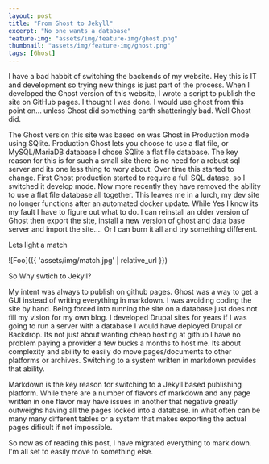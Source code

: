 ```yaml
---
layout: post
title: "From Ghost to Jekyll"
excerpt: "No one wants a database"
feature-img: "assets/img/feature-img/ghost.png"
thumbnail: "assets/img/feature-img/ghost.png"
tags: [Ghost]
---
```

I have a bad habbit of switching the backends of my website.  Hey this is IT and development so trying new things is just part of the process.  When I developed the Ghost version of this website, I wrote a script to publish the site on GitHub pages.  I thought I was done.  I would use ghost from this point on... unless Ghost did something earth shatteringly bad.  Well Ghost did.

The Ghost version this site was based on was Ghost in Production mode using SQlite.  Production Ghost lets you choose to use a flat file, or MySQL/MariaDB database I chose SQlite a flat file database.  The key reason for this is for such a small site there is no need for a robust sql server and its one less thing to wory about.  Over time this started to change.  First Ghost production started to require a full SQL datase, so I switched it develop mode.  Now more recently they have removed the ability to use a flat file database all together.  This leaves me in a lurch, my dev site no longer functions after an automated docker update.  While Yes I know its my fault I have to figure out what to do.  I can reinstall an older version of Ghost then export the site, install a new version of ghost and data base server and import the site.... Or I can burn it all and try something different.

Lets light a match

![Foo]({{ 'assets/img/match.jpg' | relative_url }})

So Why swtich to Jekyll?

My intent was always to publish on github pages.  Ghost was a way to get a GUI instead of writing everything in markdown. I was avoiding coding the site by hand.  Being forced into running the site on a database just does not fill my vision for my own blog.  I developed Drupal sites for years if I was going to run a server with a database I would have deployed Drupal or Backdrop.  Its not just about wanting cheap hosting at github I have no problem paying a provider a few bucks a months to host me.  Its about complexity and ability to easily do move pages/documents to other platforms or archives.  Switching to a system written in markdown provides that ability.

Markdown is the key reason for switching to a Jekyll based publishing platform.  While there are a number of flavors of markdown and any page written in one flavor may have issues in another that negative greatly outweighs having all the pages locked into a database. in what often can be many many different tables or a system that makes exporting the actual pages dificult if not impossible.

So now as of reading this post, I have migrated everything to mark down.  I'm all set to easily move to something else.

